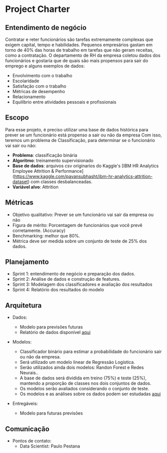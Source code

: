 # Project Charter

## Entendimento de negócio

Contratar e reter funcionários são tarefas extremamente complexas que exigem capital, tempo e habilidades. Pequenos empresários gastam em torno de 40% das horas de trabalho em tarefas que não geram receitas, como a contratação.
O departamento de RH da empresa coletou dados dos funcionários e gostaria que de quais são mais propensos para sair do emprego e alguns exemplos de dados:

- Envolvimento com o trabalho
- Escolaridade
- Satisfação com o trabalho
- Métricas de desempenho
- Relacionamento
- Equilíbrio entre atividades pessoais e profissionais

## Escopo

Para esse projeto, é preciso utilizar uma base de dados histórica para prever se um funcionário está propenso a sair ou não da empresa
Com isso, teremos um problema de Classificação, para determinar se o funcionário vai sair ou não:


* **Problema**: classificação binária
* **Algoritmo**: treinamento supervisionado
* **Base de dados**: arquivos csv originarios do Kaggle's [IBM HR Analytics Employee Attrition & Performance] (https://www.kaggle.com/pavansubhasht/ibm-hr-analytics-attrition-dataset) com classes desbalanceadas.
* **Variável alvo**: Attrition

## Métricas
* Objetivo qualitativo: Prever se um funcionário vai sair da empresa ou não
* Figura de mérito: Porcentagem de funcionários que você prevê corretamente. (Accuracy)
* Benchmarking: melhor que 80%.
* Métrica deve ser medida sobre um conjunto de teste de 25% dos dados.


## Planejamento
* Sprint 1: entendimento de negócio e preparação dos dados.
* Sprint 2: Análise de dados e construção de features.
* Sprint 3: Modelagem dos classificadores e avaliação dos resultados
* Sprint 4: Relatório dos resultados do modelo

## Arquitetura

* Dados:
  * Modelo para previsões futuras
  * Relatório de dados disponível [aqui](../DataReport/Report.md "Relatório de dados")

* Modelos:
  * Classificador binário para estimar a probabilidade do funcionário sair ou não da empresa.
  * Será utilizado um modelo linear de Regressão Logística.
  * Serão utilizados ainda dois modelos: Randon Forest e Redes Neurais..
  * A base de dados será dividida em treino (75%) e teste (25%), mantendo a proporção de classes nos dois conjuntos de dados.
  * Os modelos serão avaliados considerando o conjunto de teste.
  * Os modelos e as análises sobre os dados podem ser estudadas [aqui](../Model/Report.md "Relatório de modelagem")
  
  
* Entregáveis:
  * Modelo para futuras previsões


## Comunicação
* Pontos de contato:
  * Data Scientist: Paulo Pestana
